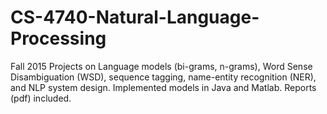 # CS-4740-Natural-Language-Processing
Fall 2015 
Projects on Language models (bi-grams, n-grams), Word Sense Disambiguation (WSD), sequence tagging, name-entity recognition (NER), and NLP system design. Implemented models in Java and Matlab. Reports (pdf) included.
